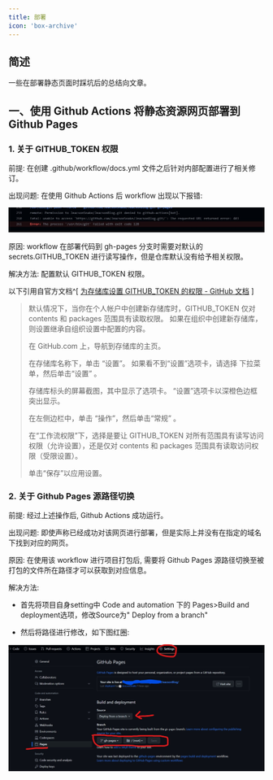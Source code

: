 ```yaml
---
title: 部署
icon: 'box-archive'
---
```


## 简述

一些在部署静态页面时踩坑后的总结向文章。

## 一、使用 Github Actions 将静态资源网页部署到Github Pages

### 1. 关于 GITHUB_TOKEN 权限

前提: 在创建 .github/workflow/docs.yml 文件之后针对内部配置进行了相关修订。

出现问题: 在使用 Github Actions 后 workflow 出现以下报错:

![GitHubActionFatalNO1](./assets/img/GitHubActionFatalNO1.jpg)

原因: workflow 在部署代码到 gh-pages 分支时需要对默认的 secrets.GITHUB_TOKEN 进行读写操作，但是仓库默认没有给予相关权限。

解决方法: 配置默认 GITHUB_TOKEN 权限。

以下引用自官方文档^[ [为存储库设置 GITHUB_TOKEN 的权限 - GitHub 文档](https://docs.github.com/zh/repositories/managing-your-repositorys-settings-and-features/enabling-features-for-your-repository/managing-github-actions-settings-for-a-repository#setting-the-permissions-of-the-github_token-for-your-repository) ]

> 默认情况下，当你在个人帐户中创建新存储库时，GITHUB_TOKEN 仅对 contents 和 packages 范围具有读取权限。 如果在组织中创建新存储库，则设置继承自组织设置中配置的内容。
>
> 在 GitHub.com 上，导航到存储库的主页。
>
> 在存储库名称下，单击 “设置”。 如果看不到“设置”选项卡，请选择  下拉菜单，然后单击“设置” 。
>
> 存储库标头的屏幕截图，其中显示了选项卡。 “设置”选项卡以深橙色边框突出显示。
>
> 在左侧边栏中，单击 “操作”，然后单击“常规” 。
>
> 在“工作流权限”下，选择是要让 GITHUB_TOKEN 对所有范围具有读写访问权限（允许设置），还是仅对 contents 和 packages 范围具有读取访问权限（受限设置）。
>
> 单击“保存”以应用设置。

### 2. 关于 Github Pages 源路径切换

前提: 经过上述操作后, Github Actions 成功运行。

出现问题: 即使声称已经成功对该网页进行部署，但是实际上并没有在指定的域名下找到对应的网页。

原因: 在使用该 workflow 进行项目打包后, 需要将 Github Pages 源路径切换至被打包的文件所在路径才可以获取到对应信息。

解决方法:

- 首先将项目自身setting中 Code and automation 下的 Pages>Build and deployment选项，修改Source为" Deploy from a branch"

- 然后将路径进行修改，如下图红圈:

![GitHubPagesSourcePath](./assets/img/GitHubPagesSourcePath.jpg)
